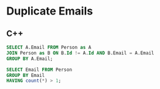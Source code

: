 Duplicate Emails
==========

## C++


```sql
SELECT A.Email FROM Person as A
JOIN Person as B ON B.Id != A.Id AND B.Email = A.Email
GROUP BY A.Email;
```

```sql
SELECT Email FROM Person
GROUP BY Email
HAVING count(*) > 1;
```
